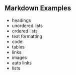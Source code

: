 ## Markdown Examples

 - headings
 - unordered lists
 - ordered lists
 - text formatting
 - code
 - tables
 - links
 - images
 - auto links
 - lists
